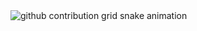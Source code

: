 <source media="(prefers-color-scheme: dark)" srcset="https://raw.githubusercontent.com/jotapemr/jotapemr/output/github-contribution-grid-snake-dark.svg">
  <source media="(prefers-color-scheme: light)" srcset="https://raw.githubusercontent.com/jotapemr/jotapemr/output/github-contribution-grid-snake.svg">
  <img alt="github contribution grid snake animation" src="https://raw.githubusercontent.com/jotapemr/jotapemr/output/github-contribution-grid-snake.svg">
</picture>
